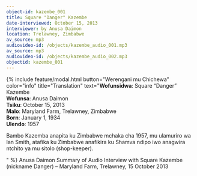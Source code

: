 ```yaml
---
object-id: kazembe_001
title: Square "Danger" Kazembe
date-interviewed: October 15, 2013
interviewer: by Anusa Daimon 
location: Trelawney, Zimbabwe
av_source: mp3
audiovideo-id: /objects/kazembe_audio_001.mp3
av_source: mp3
audiovideo-id: /objects/kazembe_audio_002.mp3
objectid: kazembe_001
---
```

{% include feature/modal.html button="Werengani mu Chichewa" color="info" title="Translation" text="**Wofunsidwa**: Square “Danger” Kazembe<br>
**Wofunsa**: Anusa Daimon<br>
**Tsiku**: October 15, 2013<br>
**Malo**: Maryland Farm, Trelawney, Zimbabwe<br>
**Born**: January 1, 1934<br>
**Ulendo**: 1957<br>
<p>Bambo Kazemba anapita ku Zimbabwe mchaka cha 1957, mu ulamuriro wa Ian Smith, atafika ku Zimbabwe anafikira ku Shamva ndipo iwo anagwira ntchito ya mu sitolo (shop-keeper).</p>" %}
Anusa Daimon Summary of Audio Interview with
Square Kazembe (nickname Danger) – Maryland Farm, Trelawney, 15 October 2013